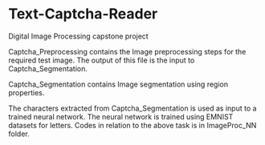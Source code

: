 # Text-Captcha-Reader
Digital Image Processing capstone project

Captcha_Preprocessing contains the Image preprocessing steps for the required test image. The output of this file
is the input to Captcha_Segmentation.

Captcha_Segmentation contains Image segmentation using region properties.

The characters extracted from Captcha_Segmentation is used as input to a trained neural network. The neural network is trained using
EMNIST datasets for letters. Codes in relation to the above task is in ImageProc_NN folder.
